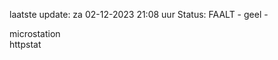 laatste update: 
za 02-12-2023 21:08   uur 
Status: FAALT - geel - 
<div class="service Y">microstation</div><div class="service G">httpstat</div>
